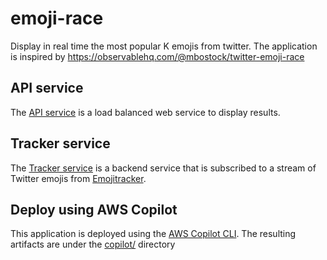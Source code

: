 # emoji-race
Display in real time the most popular K emojis from twitter.
The application is inspired by https://observablehq.com/@mbostock/twitter-emoji-race

## API service

The [API service](https://github.com/efekarakus/emoji-race/tree/mainline/api) is a load balanced web service to display results.

## Tracker service

The [Tracker service](https://github.com/efekarakus/emoji-race/tree/mainline/tracker) is a backend service that is subscribed to a stream of Twitter emojis 
from [Emojitracker](https://github.com/mroth/emojitracker).

## Deploy using AWS Copilot
This application is deployed using the [AWS Copilot CLI](https://github.com/aws/copilot-cli).
The resulting artifacts are under the [copilot/](https://github.com/efekarakus/emoji-race/tree/mainline/copilot) directory
